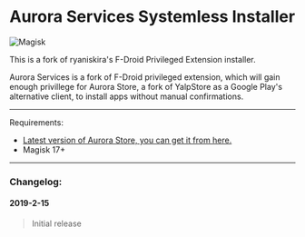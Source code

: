 # Aurora Services Systemless Installer

![Magisk](https://i.imgur.com/nzGvUs3.png)

This is a fork of ryaniskira's F-Droid Privileged Extension installer.

Aurora Services is a fork of F-Droid privileged extension, which will gain enough privillege for Aurora Store, a fork of YalpStore as a Google Play's alternative client, to install apps without manual confirmations.

---

Requirements:

* [Latest version of Aurora Store, you can get it from here.](https://gitlab.com/AuroraOSS/AuroraStore/releases)
* Magisk 17+

---

### Changelog:

#### 2019-2-15

>Initial release
